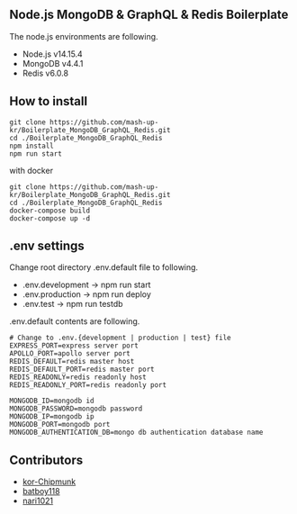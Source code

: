 ## Node.js MongoDB & GraphQL & Redis Boilerplate

The node.js environments are following.
* Node.js v14.15.4
* MongoDB v4.4.1
* Redis v6.0.8

## How to install

```
git clone https://github.com/mash-up-kr/Boilerplate_MongoDB_GraphQL_Redis.git
cd ./Boilerplate_MongoDB_GraphQL_Redis
npm install
npm run start
```

with docker
```
git clone https://github.com/mash-up-kr/Boilerplate_MongoDB_GraphQL_Redis.git
cd ./Boilerplate_MongoDB_GraphQL_Redis
docker-compose build
docker-compose up -d
```

## .env settings

Change root directory .env.default file to following.
* .env.development -> npm run start
* .env.production -> npm run deploy
* .env.test -> npm run testdb

.env.default contents are following.

```
# Change to .env.{development | production | test} file
EXPRESS_PORT=express server port
APOLLO_PORT=apollo server port
REDIS_DEFAULT=redis master host
REDIS_DEFAULT_PORT=redis master port
REDIS_READONLY=redis readonly host
REDIS_READONLY_PORT=redis readonly port

MONGODB_ID=mongodb id
MONGODB_PASSWORD=mongodb password
MONGODB_IP=mongodb ip
MONGODB_PORT=mongodb port
MONGODB_AUTHENTICATION_DB=mongo db authentication database name
```

## Contributors
* [kor-Chipmunk](https://github.com/kor-Chipmunk)
* [batboy118](https://github.com/batboy118)
* [nari1021](https://github.com/nari1021)